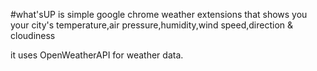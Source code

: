 #what'sUP
is simple google chrome weather extensions that shows you your city's temperature,air pressure,humidity,wind speed,direction & cloudiness

it uses OpenWeatherAPI for weather data.